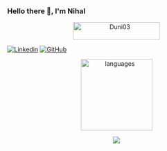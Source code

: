 ### Hello there 👋, I'm Nihal

<p align="center"> <img src="https://komarev.com/ghpvc/?username=Duni03&label=ProfileViews&color=blue&style=plastic" alt="Duni03" width="200px" height="40px" /> </p>

<!--
**Duni03/Duni03** is a ✨ _special_ ✨ repository because its `README.md` (this file) appears on your GitHub profile.

Here are some ideas to get you started:
<p align="center">
    <a href="#">
      <img src="https://img.shields.io/badge/dynamic/json?         logo=github&label=GitHub+Followers&labelColor=282c34&color=181717&query=%24.data.totalSubs&url=https%3A%2F%2Fapi.spencerwoo.com%2Fsubstats%2F%3Fsource%3Dgithub%26queryKey%Duni03&longCache=true">
</a>
</p>
-->
[![Linkedin](https://img.shields.io/badge/Duni03-blue?style=flat-square&logo=Linkedin&logoColor=white&link=https://www.linkedin.com/in/vDuni03/)](https://www.linkedin.com/in/nihald03)
[![GitHub](https://img.shields.io/github/followers/Duni03?label=follow&style=social)](https://github.com/Duni03)

<!--![Duni03's github stats](https://github-readme-stats.vercel.app/api?username=Duni03&show_icons=true&theme=cobalt&custom_title=Duni03's-GitHub-Stats)-->

<!--![Top Langs](https://github-readme-stats.vercel.app/api/top-langs/?username=Duni03&layout=compact&langs_count=7)-->

<a align="center" href=#>
    <p align="center">
    <img src="https://github-readme-stats.vercel.app/api/top-langs/?username=Duni03&layout=compact&theme=tokyonight" alt="languages" height="165">
    </p>
</a>

<a href="https://github.com/Duni03">
    <p align="center">
        <img src="https://github-profile-trophy.vercel.app/?username=Duni03&column=7&theme=onedark"/>
    </p>
</a>

